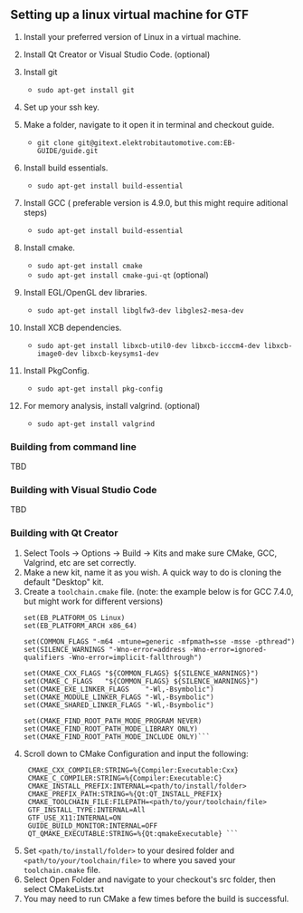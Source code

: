## Setting up a linux virtual machine for GTF

1. Install your preferred version of Linux in a virtual machine.
2. Install Qt Creator or Visual Studio Code. (optional) 
3. Install git 
	- ``` sudo apt-get install git ```
4. Set up your ssh key.
5. Make a folder, navigate to it open it in terminal and checkout guide.
	- ```git clone git@gitext.elektrobitautomotive.com:EB-GUIDE/guide.git```
6. Install build essentials.
	- ```sudo apt-get install build-essential```
7. Install GCC ( preferable version is 4.9.0, but this might require aditional steps)
	-  ```sudo apt-get install build-essential```
7. Install cmake.
	- ```sudo apt-get install cmake```
	- ```sudo apt-get install cmake-gui-qt``` (optional)
8. Install EGL/OpenGL dev libraries.
	- ```sudo apt-get install libglfw3-dev libgles2-mesa-dev```
9. Install XCB dependencies.
	- ```sudo apt-get install libxcb-util0-dev libxcb-icccm4-dev libxcb-image0-dev libxcb-keysyms1-dev```
10. Install PkgConfig.
	- ```sudo apt-get install pkg-config```

11. For memory analysis, install valgrind. (optional)
	- ```sudo apt-get install valgrind```

### Building from command line

TBD
### Building with Visual Studio Code

TBD

### Building with Qt Creator

1. Select Tools -> Options -> Build -> Kits and make sure CMake, GCC, Valgrind, etc are set correctly.
2. Make a new kit, name it as you wish. A quick way to do is cloning the default "Desktop" kit.
3. Create a `toolchain.cmake` file. (note: the example below is for GCC 7.4.0, but might work for different versions)
    ```set(EB_PLATFORM_OS_FAMILY POSIX)
    set(EB_PLATFORM_OS Linux)
    set(EB_PLATFORM_ARCH x86_64)

    set(COMMON_FLAGS "-m64 -mtune=generic -mfpmath=sse -msse -pthread")
    set(SILENCE_WARNINGS "-Wno-error=address -Wno-error=ignored-qualifiers -Wno-error=implicit-fallthrough")

    set(CMAKE_CXX_FLAGS "${COMMON_FLAGS} ${SILENCE_WARNINGS}")
    set(CMAKE_C_FLAGS   "${COMMON_FLAGS} ${SILENCE_WARNINGS}")
    set(CMAKE_EXE_LINKER_FLAGS    "-Wl,-Bsymbolic")
    set(CMAKE_MODULE_LINKER_FLAGS "-Wl,-Bsymbolic")
    set(CMAKE_SHARED_LINKER_FLAGS "-Wl,-Bsymbolic")

    set(CMAKE_FIND_ROOT_PATH_MODE_PROGRAM NEVER)
    set(CMAKE_FIND_ROOT_PATH_MODE_LIBRARY ONLY)
    set(CMAKE_FIND_ROOT_PATH_MODE_INCLUDE ONLY)```
4. Scroll down to CMake Configuration and input the following:
 	 ```CMAKE_BUILD_TYPE:INTERNAL=Debug
      CMAKE_CXX_COMPILER:STRING=%{Compiler:Executable:Cxx}
      CMAKE_C_COMPILER:STRING=%{Compiler:Executable:C}
      CMAKE_INSTALL_PREFIX:INTERNAL=<path/to/install/folder>
      CMAKE_PREFIX_PATH:STRING=%{Qt:QT_INSTALL_PREFIX}
      CMAKE_TOOLCHAIN_FILE:FILEPATH=<path/to/your/toolchain/file>
      GTF_INSTALL_TYPE:INTERNAL=All
      GTF_USE_X11:INTERNAL=ON
      GUIDE_BUILD_MONITOR:INTERNAL=OFF
      QT_QMAKE_EXECUTABLE:STRING=%{Qt:qmakeExecutable} ```
5. Set `<path/to/install/folder>` to your desired folder and `<path/to/your/toolchain/file>` to where you saved your `toolchain.cmake` file.
6. Select Open Folder and navigate to your checkout's src folder, then select CMakeLists.txt
7. You may need to run CMake a few times before the build is successful.